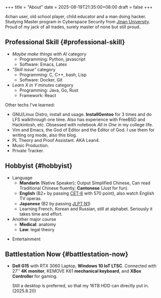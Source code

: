 +++
title = "About"
date = 2025-08-19T21:35:00+08:00
draft = false
+++

4chan user, old school player, child educator and a man doing hacker.
Studying Master program in Cyberspace Security from [Jinan University](https://en.wikipedia.org/wiki/Jinan_University).
Proud of my jack of all trades, surely master of none but still proud.


## Professional Skill {#professional-skill}

-   _Maybe make things with AI_ category
    -   Programming: Python, javascript
    -   Software: Emacs, Latex
-   _"Skill issue"_ category
    -   Programming: C, C++, bash, Lisp
    -   Software: Docker, Git
-   _Learn X in Y minutes_ category
    -   Programming: Java, Go, Rust
    -   Framework: React

Other techs I've learned:

-   GNU/Linux Distro, install and usage.
    **InstallGentoo** for 3 times and do LFS walkthrough one time.
    Also has experience with FreeBSD and Hackintosh, etc.
    Obsessed with notebook _All in One_ in my college life.
-   Vim and Emacs, the God of Editor and the Editor of God.
    I use them for writing org mode, also this blog.
-   PL Theory and Proof Assistant. AKA Lean4.
-   Music Production.
-   Private Tracker.


## Hobbyist {#hobbyist}

-   Language
    -   **Mandarin** (Native Speaker);
        Output Simplified Chinese, Can read Traditional Chinese fluently;
        **Cantonese** (Just for fun).
    -   **English** (B2+ by passing [CET-6](https://en.wikipedia.org/wiki/College_English_Test) with 570 point), also watch English TV operas.
    -   **Japanese** (B2 by passing [JLPT N1](https://en.wikipedia.org/wiki/Japanese-Language_Proficiency_Test))
    -   Learning French, Korean and Russian, still at alphabet. Seriously it takes time and effort.
-   Another major course
    -   **Medical**: anatomy
    -   **Law**: legal theory

<!--listend-->

-   Entertainment


## Battlestation Now {#battlestation-now}

-   **Dell G15** with RTX 3060 Laptop, **Windows 10 IoT LTSC**.
    Connected with 27'' **4K monitor**, KEMOVE K61 **mechanical keyboard**,
    and **XBox Controller** for gaming.

    Still a desktop is preferred, so that my 16TB HDD can directly put in.
    (2025.8.20)
